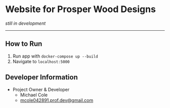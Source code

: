 # Website for Prosper Wood Designs

_still in development_

---

## How to Run

1) Run app with `docker-compose up --build`
2) Navigate to `localhost:5000`

## Developer Information

- Project Owner & Developer
    - Michael Cole
    - mcole042891.prof.dev@gmail.com
